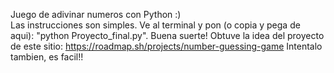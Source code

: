 Juego de adivinar numeros con Python :)  
Las instrucciones son simples.
Ve al terminal y pon (o copia y pega de aqui): "python Proyecto_final.py".
Buena suerte! Obtuve la idea del proyecto de este sitio: https://roadmap.sh/projects/number-guessing-game 
Intentalo tambien, es facil!!
